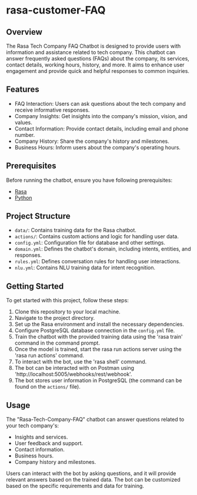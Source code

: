 # rasa-customer-FAQ
## Overview
The Rasa Tech Company FAQ Chatbot is designed to provide users with information and assistance related to tech company. This chatbot can answer frequently asked questions (FAQs) about the company, its services, contact details, working hours, history, and more. It aims to enhance user engagement and provide quick and helpful responses to common inquiries.

## Features
- FAQ Interaction: Users can ask questions about the tech company and receive informative responses.
- Company Insights: Get insights into the company's mission, vision, and values.
- Contact Information: Provide contact details, including email and phone number.
- Company History: Share the company's history and milestones.
- Business Hours: Inform users about the company's operating hours.

## Prerequisites
Before running the chatbot, ensure you have following prerequisites: 

- [Rasa](https://rasa.com/docs/rasa/installation)
- [Python](https://www.python.org/downloads/)

## Project Structure

- `data/`: Contains training data for the Rasa chatbot.
- `actions/`: Contains custom actions and logic for handling user data.
- `config.yml`: Configuration file for database and other settings.
- `domain.yml`: Defines the chatbot's domain, including intents, entities, and responses.
- `rules.yml`: Defines conversation rules for handling user interactions.
- `nlu.yml`: Contains NLU training data for intent recognition.

## Getting Started

To get started with this project, follow these steps:

1. Clone this repository to your local machine.
2. Navigate to the project directory.
3. Set up the Rasa environment and install the necessary dependencies.
4. Configure PostgreSQL database connection in the `config.yml` file.
5. Train the chatbot with the provided training data using the 'rasa train' command in the command prompt. 
6. Once the model is trained, start the rasa run actions server using the 'rasa run actions' command.
7. To interact with the bot, use the 'rasa shell' command.
8. The bot can be interacted with on Postman using 'http://localhost:5005/webhooks/rest/webhook'.
9. The bot stores user information in PostgreSQL (the command can be found on the `actions/` file). 

## Usage
The "Rasa-Tech-Company-FAQ" chatbot can answer questions related to your tech company's:

- Insights and services.
- User feedback and support.
- Contact information.
- Business hours.
- Company history and milestones.

Users can interact with the bot by asking questions, and it will provide relevant answers based on the trained data. The bot can be customized based on the specific requirements and data for training.
